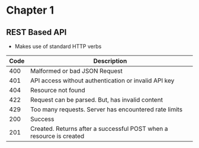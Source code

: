 # Chapter 1

## REST Based API

* Makes use of standard HTTP verbs

| Code | Description |
|------------|--------------|
|400 |Malformed or bad JSON Request|
|401 |API access without authentication or invalid API key|
|404 |Resource not found|
|422 |Request can be parsed. But, has invalid content|
|429 |Too many requests. Server has encountered rate limits|
|200 |Success|
|201 |Created. Returns after a successful POST when a resource is created|

